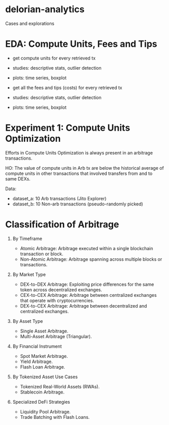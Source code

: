 # delorian-analytics

Cases and explorations 

# EDA: Compute Units, Fees and Tips

- get compute units for every retrieved tx
- studies: descriptive stats, outlier detection
- plots: time series, boxplot

- get all the fees and tips (costs) for every retrieved tx
- studies: descriptive stats, outlier detection
- plots: time series, boxplot

# Experiment 1: Compute Units Optimization

Efforts in Compute Units Optimization is always present in an arbitrage transactions.

HO: The value of compute units in Arb tx are below the historical average of 
compute units in other transactions that involved transfers from and to same DEXs.

Data:

- dataset_a: 10 Arb transactions (Jito Explorer)
- dataset_b: 10 Non-arb transactions (pseudo-randomly picked)


# Classification of Arbitrage

1. By Timeframe
    - Atomic Arbitrage: Arbitrage executed within a single blockchain transaction or block.
    - Non-Atomic Arbitrage: Arbitrage spanning across multiple blocks or transactions.

2. By Market Type
    - DEX-to-DEX Arbitrage: Exploiting price differences for the same token across decentralized exchanges.
    - CEX-to-CEX Arbitrage: Arbitrage between centralized exchanges that operate with cryptocurrencies.
    - DEX-to-CEX Arbitrage: Arbitrage between decentralized and centralized exchanges.

3. By Asset Type
    - Single Asset Arbitrage.
    - Multi-Asset Arbitrage (Triangular).

4. By Financial Instrument
    - Spot Market Arbitrage.
    - Yield Arbitrage.
    - Flash Loan Arbitrage.

5. By Tokenized Asset Use Cases
    - Tokenized Real-World Assets (RWAs).
    - Stablecoin Arbitrage.

6. Specialized DeFi Strategies
    - Liquidity Pool Arbitrage.
    - Trade Batching with Flash Loans.


